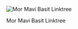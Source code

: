 ![Mor Mavi Basit Linktree](https://raw.githubusercontent.com/RasdiantNW/Mor-Mavi-Basit-Linktree/blob/main/mor-mavi.png)



Mor Mavi Basit Linktree
